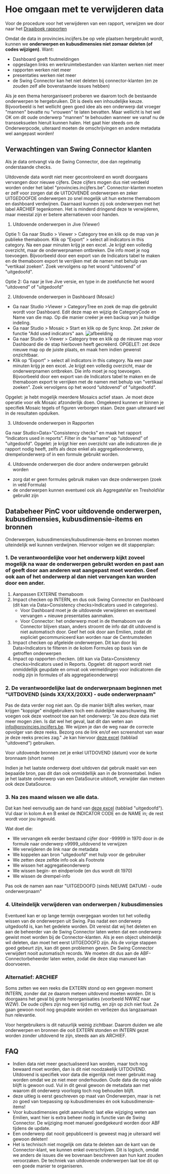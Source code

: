 # Hoe omgaan met te verwijderen data

Voor de procedure voor het verwijderen van een rapport, verwijzen we door naar het [Draaiboek rapporten]( https://github.com/provinciesincijfers/JiveDocumentation/blob/master/07.%20Rapporten/Draaiboek-rapporten.md)

Omdat de data in provincies.incijfers.be op vele plaatsen hergebruikt wordt, kunnen we **onderwerpen en kubusdimensies niet zomaar deleten (of codes wijzigen)**. Want:

- Dashboard geeft foutmeldingen
- opgeslagen links en werkruimtebestanden van klanten werken niet meer
- rapporten werken niet meer
- presentaties werken niet meer
- de Swing Connector kan het niet deleten bij connector-klanten (en ze zouden zelf alle bovenstaande issues hebben)

Als je een thema herorganiseert proberen we daarom toch de bestaande onderwerpen te hergebruiken. Dit is deels een inhoudelijke keuze. Bijvoorbeeld is het wellicht geen goed idee als een onderwerp dat vroeger "mannen" bevatte nu "vrouwen" te laten bevatten. Maar wellicht is het wel OK om dit oude onderwerp "mannen" te behouden wanneer we vanaf nu de transseksuelen hieruit kunnen halen. Het gaat hier steeds om de Onderwerpcode, uiteraard moeten de omschrijvingen en andere metadata wel aangepast worden!

## Verwachtingen van  Swing Connector klanten

Als je data ontvangt via de Swing Connector, doe dan regelmatig onderstaande checks.

Uitdovende data wordt niet meer gecontroleerd en wordt doorgaans vervangen door nieuwe cijfers. Deze cijfers mogen dus niet verdeeld worden onder het label "provincies.incijfers.be". Connector-klanten moeten er zelf voor zorgen dat de UITDOVENDE onderwerpen en zeker UITGEDOOFDE onderwerpen zo snel mogelijk uit hun externe themaboom en dashboard verdwijnen.
Daarnaast kunnen zij ook onderwerpen met het label ARCHIEF tegenkomen. Het is minderd dringend deze te verwijderen, maar meestal zijn er betere alternatieven voor handen.


 

1)	Uitdovende onderwerpen in Jive (Viewer)

Optie 1: 
Ga naar Studio > Viewer > Category tree en klik op de map van je publieke themaboom. Klik op “Export” > select all indicators in this category. Na een paar minuten krijg je een excel. Je krijgt een volledig overzicht, maar de onderwerpnamen ontbreken. Die info moet je nog toevoegen. Bijvoorbeeld door een export van de Indicators tabel te maken en de themaboom export te verrijken met de namen met behulp van "vertikaal zoeken". Zoek vervolgens op het woord “uitdovend” of "uitgedoofd".

Optie 2:
Ga naar je live Jive versie, en type in de zoekfunctie het woord “uitdovend” of "uitgedoofd"

2)	Uitdovende onderwerpen in Dashboard (Mosaic)

* Ga naar Studio >Viewer > CategoryTree en zoek de map die gebruikt wordt voor Dashboard. Edit deze map en wijzig de CategoryCode en Name van die map. Op die manier creëer je een backup van je huidige indeling.
* Ga naar Studio > Mosaic > Start en klik op de Sync knop. Zet zeker de functie "Add used indicators" aan.
![afbeelding](https://user-images.githubusercontent.com/10122639/223678624-5e55844d-34d6-4fb8-88fa-74079a1a7f09.png)
* Ga naar Studio > Viewer > Category tree en klik op de nieuwe map voor Dashboard die de stap hierboven heeft gecreëerd. OPGELET: zet deze nieuwe map op de juiste plaats, en maak hem indien gewenst onzichtbaar.
* Klik op “Export” > select all indicators in this category. Na een paar minuten krijg je een excel. Je krijgt een volledig overzicht, maar de onderwerpnamen ontbreken. Die info moet je nog toevoegen. Bijvoorbeeld door een export van de Indicators tabel te maken en de themaboom export te verrijken met de namen met behulp van "vertikaal zoeken". Zoek vervolgens op het woord “uitdovend” of "uitgedoofd".

Opgelet: je hebt mogelijk meerdere Mosaics actief staan. Je moet deze operatie voor elk Mosaic afzonderlijk doen. Omgekeerd kunnen er binnen je specifiek Mosaic tegels of figuren verborgen staan. Deze gaan uiteraard wel in de resultaten opduiken.



3)	Uitdovende onderwerpen in Rapporten

Ga naar Studio>Data>"Consistency checks" en maak het rapport “Indicators used in reports”. Filter in de “varname” op “uitdovend” of "uitgedoofd". Opgelet: je krijgt hier een overzicht van alle indicatoren die je rapport nodig heeft, zelfs als deze enkel als aggregatieonderwerp, drempelonderwerp of in een formule gebruikt worden.

4)  Uitdovende onderwerpen die door andere onderwerpen gebruikt worden
- zorg dat er geen formules gebruik maken van deze onderwerpen (zoek in veld Formula)
- de onderwerpen kunnen eventueel ook als AggregateVar en TresholdVar gebruikt zijn 



## Databeheer PinC voor uitdovende onderwerpen, kubusdimensies, kubusdimensie-items en bronnen

Onderwerpen, kubusdimensies/kubusdimensie-items en bronnen moeten uiteindelijk wel kunnen verdwijnen. Hiervoor volgen we dit stappenplan:

### 1. De verantwoordelijke voor het onderwerp kijkt zoveel mogelijk na waar de onderwerpen gebruikt worden en past aan of geeft door aan anderen wat aangepast moet worden. Geef ook aan of het onderwerp al dan niet vervangen kan worden door een ander. 
1. Aanpassen EXTERNE themaboom
2. Impact checken op INTERN, en dus ook Swing Connector en Dashboard (dit kan via Data>Consistency checks>Indicators used in categories).
    * Voor Dashboard moet je de uitdovende verwijderen en eventueel vervangen + nieuwe presentaties aanmaken.
    * Voor Connector: het onderwerp moet in de themaboom van de Connector blijven staan, anders stroomt de info dat dit uitdovend is niet automatisch door. Geef het ook door aan Emilien, zodat dit expliciet gecommuniceerd kan worden naar de Centrumsteden
3. Impact checken op afgeleide onderwerpen. Dit kan door bij Data>Indicators te filteren in de kolom Formules op basis van de getroffen onderwerpen
4. Impact op rapporten checken. (dit kan via Data>Consistency checks>Indicators used in Reports. Opgelet: dit rapport wordt niet onmiddellijk geupdate en omvat ook vermeldingen voor indicatoren die nodig zijn in formules of als aggregatieonderwerp)

 
### 2. De verantwoordelijke laat de onderwerpnaam beginnen met "UITDOVEND (sinds XX/XX/20XX) - oude onderwerpnaam"

Pas de data verder nog niet aan. Op die manier blijft alles werken, maar krijgen "koppige" eindgebruikers toch een duidelijke waarschuwing. We voegen ook deze voetnoot toe aan het onderwerp: "Je zou deze data niet meer mogen zien. Is dat wel het geval, laat dit dan weten aan info@provincies.incijfers.be. We wijzen je dan de weg naar de correcte opvolger van deze reeks. Bezorg ons de link en/of een screenshot van waar je deze reeks precies zag."
Je kan hiervoor [deze excel](https://github.com/provinciesincijfers/JiveDocumentation/raw/master/01.%20Algemeen%20databeheer/upload_uitdovend_maken.xlsx) (tabblad "uitdovend") gebruiken.

Voor uitdovende bronnen zet je enkel UITDOVEND (datum) voor de korte bronnaam (short name)

Indien je het laatste onderwerp doet uitdoven dat gebruik maakt van een bepaalde bron, pas dit dan ook onmiddellijk aan in de bronnentabel.
Indien je het laatste onderwerp van een DataSource uitdooft, verwijder dan meteen ook deze DataSource.

### 3. Na zes maand wissen we alle data.

Dat kan heel eenvoudig aan de hand van [deze excel](https://github.com/provinciesincijfers/JiveDocumentation/raw/master/01.%20Algemeen%20databeheer/upload_uitdovend_maken.xlsx) (tabblad "uitgedoofd"). Vul daar in kolom A en B enkel de INDICATOR CODE en de NAME in; de rest wordt voor jou ingevuld.

Wat doet die:
* We vervangen elk eerder bestaand cijfer door -99999 in 1970 door in de formule naar onderwerp v9999_uitdovend te verwijzen
* We verwijderen de link naar de metadata
* We koppelen aan bron "uitgedoofd" met hulp voor de gebruiker
* We zetten deze zelfde info ook als Footnote
* We wissen het aggregatieonderwerp
* We wissen begin- en eindperiode (en dus wordt dit 1970)
* We wissen de drempel-info

Pas ook de namen aan naar "UITGEDOOFD (sinds NIEUWE DATUM) - oude onderwerpnaam"
   
### 4. Uiteindelijk verwijderen van onderwerpen / kubusdimensies

Eventueel kan er op lange termijn overgegaan worden tot het volledig wissen van de onderwerpen uit Swing. Pas nadat een onderwerp uitgedoofd is, kan het gedelete worden. Dit vereist dat wij het deleten en aan de beheerder van de Swing Connector laten weten dat een onderwerp gewist moet worden bij de Connector-klanten.
Als je een object uiteindelijk wil deleten, dan moet het eerst UITGEDOOFD zijn. Als de vorige stappen goed gebeurt zijn, kan dit geen problemen geven. De Swing Connector verwijdert nooit automatisch records. We moeten dit dus aan de ABF-Connectorbeheerder laten weten, zodat die deze stap manueel kan doorvoeren.

### Alternatief: ARCHIEF
Soms zetten we een reeks die EXTERN stond op een gegeven moment INTERN, zonder dat ze daarom meteen uitdovend moeten worden. Dit is doorgaans het geval bij grote herorganisaties (voorbeeld NWWZ naar WZW). De oude cijfers zijn nog een tijd nuttig, en zijn op zich niet fout. Ze gaan gewoon nooit nog geupdate worden en verliezen dus langzaamaan hun relevantie.

Voor hergebruikers is dit natuurlijk weinig zichtbaar. Daarom duiden we alle onderwerpen en bronnen die ooit EXTERN stonden en INTERN gezet worden zonder uitdovend te zijn, steeds aan als ARCHIEF.

## FAQ

* Indien data niet meer geactualiseerd kan worden, maar toch nog bewaard moet worden, dan is dit niet noodzakelijk UITDOVEND. Uitdovend is specifiek voor data die eigenlijk niet meer gebruikt mag worden omdat we ze niet meer onderhouden. Oude data die nog valide blijft is gewoon oud. Vul in dit geval gewoon de metadata aan met waarom dit onderwerp voorlopig toch nog behouden blijft.
* deze uitleg is eerst geschreven op maat van Onderwerpen, maar is net zo goed van toepassing op kubusdimensies én ook kubusdimensie-items!
* Voor kubusdimensies geldt aanvullend: laat elke wijziging weten aan Emilien, want hier is extra beheer nodig in functie van de Swing Connector. De wijziging moet manueel goedgekeurd worden door ABF tijdens de update.
* Een onderwerp dat nooit gepubliceerd is geweest mag je uiteraard wél gewoon deleten!
* Het is technisch niet mogelijk om data te deleten aan de kant van de Connector-klant, we kunnen enkel overschrijven. Dit is logisch, omdat we anders de issues die we bovenaan beschreven aan hun kant zouden veroorzaken. De techniek van uitdovende onderwerpen laat toe dit op een goede manier te organiseren.


 


 
